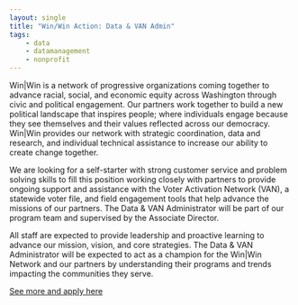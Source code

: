 ```yaml
---
layout: single
title: "Win/Win Action: Data & VAN Admin"
tags: 
    - data
    - datamanagement
    - nonprofit
---
```


Win|Win is a network of progressive organizations coming together to advance racial, social, and economic equity across Washington through civic and political engagement. Our partners work together to build a new political landscape that inspires people; where individuals engage because they see themselves and their values reflected across our democracy. Win|Win provides our network with strategic coordination, data and research, and individual technical assistance to increase our ability to create change together.

We are looking for a self-starter with strong customer service and problem solving skills to fill this position working closely with partners to provide ongoing support and assistance with the Voter Activation Network (VAN), a statewide voter file, and field engagement tools that help advance the missions of our partners. The Data & VAN Administrator will be part of our program team and supervised by the Associate Director.

All staff are expected to provide leadership and proactive learning to advance our mission, vision, and core strategies. The Data & VAN Administrator will be expected to act as a champion for the Win|Win Network and our partners by understanding their programs and trends impacting the communities they serve.

[See more and apply here](https://www.idealist.org/en/nonprofit-job/1af77806060d441fa406c57a55776448-data-van-administrator-winwin-action-seattle)
